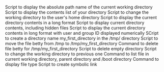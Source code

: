 Script to display the absolute path name of the current working directory
Script to display the contents list of your directory
Script to change the working directory to the user's home directory
Script to display the current directory contents in a long format
Script to display current directory contents, including hidden files
Script to display the current directory contents in long format with user and group ID displayed numerically
SCript to create a directory name my_first_directory in the /tmp/ directory
Script to move the file betty from /tmp to /tmp/my_first_directory
Command to delete file betty for /tmp/my_first_directory
Script to delete empty directory
Script to change the working directory to previous one
Command to list file in current working directory, parent directory and /boot directory
Command to display file type
Script to create symbolic link
